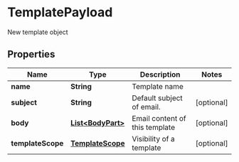 

# TemplatePayload

New template object

## Properties

Name | Type | Description | Notes
------------ | ------------- | ------------- | -------------
**name** | **String** | Template name | 
**subject** | **String** | Default subject of email. |  [optional]
**body** | [**List&lt;BodyPart&gt;**](BodyPart.md) | Email content of this template |  [optional]
**templateScope** | [**TemplateScope**](TemplateScope.md) | Visibility of a template |  [optional]



